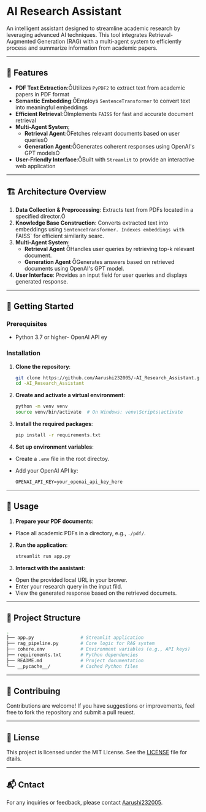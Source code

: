 # AI Research Assistant 

An intelligent assistant designed to streamline academic research by leveraging advanced AI techniques. This tool integrates Retrieval-Augmented Generation (RAG) with a multi-agent system to efficiently process and summarize information from academic papers.

---

## 🧠 Features

- **PDF Text Extraction**:Utilizes `PyPDF2` to extract text from academic papers in PDF format
- **Semantic Embedding**:Employs `SentenceTransformer` to convert text into meaningful embeddings
- **Efficient Retrieval**:Implements `FAISS` for fast and accurate document retrieval
- **Multi-Agent System**:
  - **Retrieval Agent**:Fetches relevant documents based on user queries
  - **Generation Agent**:Generates coherent responses using OpenAI's GPT models
- **User-Friendly Interface**:Built with `Streamlit` to provide an interactive web application

---

## 🏗️ Architecture Overview

1. **Data Collection & Preprocessing**:
    Extracts text from PDFs located in a specified director.
2. **Knowledge Base Construction**:
    Converts extracted text into embeddings using `SentenceTransformer.
    Indexes embeddings with `FAISS` for efficient similarity searc.
3. **Multi-Agent System**:
   - **Retrieval Agent** Handles user queries by retrieving top-k relevant document.
   - **Generation Agent** Generates answers based on retrieved documents using OpenAI's GPT model.
4. **User Interface**:
    Provides an input field for user queries and displays generated response.

---

## 🚀 Getting Started

### Prerequisites

- Python 3.7 or higher- OpenAI API ey

### Installation

1. **Clone the repository**:

   ```bash
   git clone https://github.com/Aarushi232005/-AI_Research_Assistant.git
   cd -AI_Research_Assistant
   ```

2. **Create and activate a virtual environment**:

   ```bash
   python -m venv venv
   source venv/bin/activate  # On Windows: venv\Scripts\activate
   ```

3. **Install the required packages**:

   ```bash
   pip install -r requirements.txt
   ```

4. **Set up environment variables**:

  - Create a `.env` file in the root directoy.
  - Add your OpenAI API ky:

     ```env
     OPENAI_API_KEY=your_openai_api_key_here
     ```

---

## 🧪 Usage

1. **Prepare your PDF documents**:
  - Place all academic PDFs in a directory, e.g., `./pdf/`.

2. **Run the application**:

   ```bash
   streamlit run app.py
   ```

3. **Interact with the assistant**:
  - Open the provided local URL in your brower.
  - Enter your research query in the input fild.
  - View the generated response based on the retrieved documets.

---

## 📁 Project Structure

```bash
.
├── app.py                 # Streamlit application
├── rag_pipeline.py        # Core logic for RAG system
├── cohere.env             # Environment variables (e.g., API keys)
├── requirements.txt       # Python dependencies
├── README.md              # Project documentation
└── __pycache__/           # Cached Python files
```

---

## 🤝 Contribuing

Contributions are welcome! If you have suggestions or improvements, feel free to fork the repository and submit a pull reuest.

---

## 📄 Liense

This project is licensed under the MIT License. See the [LICENSE](LICENSE) file for dtails.

---

## 📬 Cntact

For any inquiries or feedback, please contact [Aarushi232005](https://github.com/Aarushi32005).
